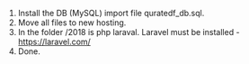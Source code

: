 1. Install the DB (MySQL) import file quratedf_db.sql.
2. Move all files to new hosting.
3. In the folder /2018 is php laraval. Laravel must be installed - https://laravel.com/
4. Done.
